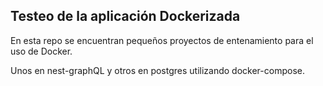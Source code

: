 ## Testeo de la aplicación Dockerizada

En esta repo se encuentran pequeños proyectos de entenamiento para el uso de Docker.

Unos en nest-graphQL y otros en postgres utilizando docker-compose.
